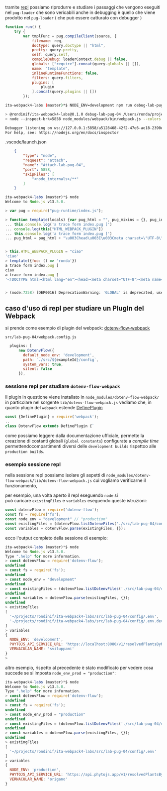 <!-- private/debug-dot-env/pug-loader-template-debug.md -->

tramite [repl]() possiamo
riprodurre e studiare i passaggi che vengono eseguiti nel `pug-loader` 
che sono vericabili anche in debugging
è quello che viene prodotto nel `pug-loader` ( che può essere catturato con debugger )
``` js 
function run() {
    try {
        var tmplFunc = pug.compileClient(source, {
            filename: req,
            doctype: query.doctype || "html",
            pretty: query.pretty,
            self: query.self,
            compileDebug: loaderContext.debug || false,
            globals: ["require"].concat(query.globals || []),
            name: "template",
            inlineRuntimeFunctions: false,
            filters: query.filters,
            plugins: [
                plugin
            ].concat(query.plugins || [])
        });
```

``` bash
ita-webpack4-labs (master)*$ NODE_ENV=development npm run debug-lab-pug-04

> @rondinif/ita-webpack4-labs@0.1.0 debug-lab-pug-04 /Users/ronda/projects/rondinif/ita-webpack4-labs
> node --inspect-brk=5858 node_modules/webpack/bin/webpack.js --colors --config src/lab-pug-04/webpack.config.js --mode=development

Debugger listening on ws://127.0.0.1:5858/a5128468-42f2-47e6-ae18-2390e794263e
For help, see: https://nodejs.org/en/docs/inspector
```
.vscode/launch.json
``` json 
    {
        "type": "node",
        "request": "attach",
        "name": "Attach-lab-pug-04",
        "port": 5858,
        "skipFiles": [
            "<node_internals>/**"
        ]
    }
```


``` js
ita-webpack4-labs (master)*$ node 
Welcome to Node.js v13.5.0.

> var pug = require("pug-runtime/index.js");

> function template(locals) {var pug_html = "", pug_mixins = {}, pug_interp;;var locals_for_with = (locals || {});(function (JSON, Object, console, process) {pug_html = pug_html + "\u003C!DOCTYPE html\u003E\u003Chtml lang=\"en\"\u003E";
... this.console.log('a trace form index.pug [')
... console.log(this["HTML_WEBPACK_PLUGIN"])
... this.console.log('a trace form index.pug ]')
... pug_html = pug_html + "\u003Chead\u003E\u003Cmeta charset=\"UTF-8\"\u003E\u003Cmeta name=\"viewport\" content=\"width=device-width, initial-scale=1.0\"\u003E\u003Cmeta http-equiv=\"X-UA-Compatible\" content=\"ie=edge\"\u003E\u003Ctitle\u003E" + (pug.escape(null == (pug_interp = 'index.pug') ? "" : pug_interp)) + "\u003C\u002Ftitle\u003E\u003C\u002Fhead\u003E\u003Cbody\u003E\u003Ch3\u003Eprocess.env\u003C\u002Fh3\u003E\u003Cdiv class=\"debug\"\u003E" + (null == (pug_interp = JSON.stringify(process.env)) ? "" : pug_interp) + "\u003C\u002Fdiv\u003E\u003Ch3\u003Elocals.foo()\u003C\u002Fh3\u003E\u003Cdiv class=\"debug\"\u003E" + (null == (pug_interp = locals.foo()) ? "" : pug_interp) + "\u003C\u002Fdiv\u003E\u003Ch3\u003Elocals\u003C\u002Fh3\u003E\u003Cdiv class=\"debug\"\u003E" + (null == (pug_interp = JSON.stringify(locals)) ? "" : pug_interp) + "\u003C\u002Fdiv\u003E\u003Ch3\u003Ethis\u003C\u002Fh3\u003E\u003Cdiv class=\"debug\"\u003E" + (null == (pug_interp = JSON.stringify(Object.getOwnPropertyNames(this))) ? "" : pug_interp) + "\u003C\u002Fdiv\u003E\u003Ch3\u003Eglobal\u003C\u002Fh3\u003E\u003Cdiv class=\"debug\"\u003E" + (null == (pug_interp = JSON.stringify(Object.getOwnPropertyNames(this.global))) ? "" : pug_interp) + "\u003C\u002Fdiv\u003E\u003Ch3\u003EHTML_WEBPACK_PLUGIN keys\u003C\u002Fh3\u003E\u003Cdiv class=\"debug\"\u003E" + (null == (pug_interp = JSON.stringify(Object.keys(this.HTML_WEBPACK_PLUGIN))) ? "" : pug_interp) + "\u003C\u002Fdiv\u003E\u003Ch3\u003Ethis.globalThis keys:\u003C\u002Fh3\u003E\u003Cdiv class=\"debug\"\u003E" + (null == (pug_interp = JSON.stringify(Object.keys(this.globalThis))) ? "" : pug_interp) + "\u003C\u002Fdiv\u003E\u003Ch3\u003Eglobal[\"GLOBAL\"]\u003C\u002Fh3\u003E\u003Cdiv class=\"debug\"\u003E" + (null == (pug_interp = JSON.stringify(Object.getOwnPropertyNames(this.global["GLOBAL"]))) ? "" : pug_interp) + "\u003C\u002Fdiv\u003E\u003Ch3\u003Eglobal[\"root\"]\u003C\u002Fh3\u003E\u003Cdiv class=\"debug\"\u003E" + (null == (pug_interp = JSON.stringify(Object.getOwnPropertyNames(this.global["root"]))) ? "" : pug_interp) + "\u003C\u002Fdiv\u003E\u003C\u002Fbody\u003E\u003C\u002Fhtml\u003E";}.call(this,"JSON" in locals_for_with?locals_for_with.JSON:typeof JSON!=="undefined"?JSON:undefined,"Object" in locals_for_with?locals_for_with.Object:typeof Object!=="undefined"?Object:undefined,"console" in locals_for_with?locals_for_with.console:typeof console!=="undefined"?console:undefined,"process" in locals_for_with?locals_for_with.process:typeof process!=="undefined"?process:undefined));;return pug_html;};


> this.HTML_WEBPACK_PLUGIN = "ciao"
'ciao'
> template({foo: () => 'ronda'})
a trace form index.pug [
ciao
a trace form index.pug ]
'<!DOCTYPE html><html lang="en"><head><meta charset="UTF-8"><meta name="viewport" content="width=device-width, initial-scale=1.0"><meta http-equiv="X-UA-Compatible" content="ie=edge"...


> (node:7258) [DEP0016] DeprecationWarning: 'GLOBAL' is deprecated, use 'global'
```

## caso d'uso di repl per studiare un PlugIn del Webpack  
si prende come esempio di plugin del webpack: [dotenv-flow-webpack](https://www.npmjs.com/package/dotenv-flow-webpack)

`src/lab-pug-04/webpack.config.js`
``` js
  plugins: [
      new DotenvFlow({
        default_node_env: 'development',
        path: `./src/${exampleId}/config`,
        system_vars: true,
        silent: false
      }),
```

### sessione repl per studiare `dotenv-flow-webpack`
Il plugin in questione viene installato in `node_modules/dotenv-flow-webpack/` in particolare nel sorgente `lib/dotenv-flow-webpack.js` vediamo che, in quanto plugin del `webpack` estende [DefinePlugin](https://webpack.js.org/plugins/define-plugin/)  
``` js
const {DefinePlugin} = require('webpack');
..
class DotenvFlow extends DefinePlugin {`
```
come possiamo leggere dalla documentazione ufficiale, permette la creazione di costanti globali (`global constants`) configurate a *compile time* permettendocompartimenti diversi delle `development builds` rispettoo alle `production builds`.

### esempio sessione repl  
nella sessione repl possiamo isolare gli aspetti di 
`node_modules/dotenv-flow-webpack/lib/dotenv-flow-webpack.js`
cui vogliamo verificarne il funzionamento, 

per esempio, una volta aperto il repl eseguendo `node` si  
può caricare `existingFiles` e `variables` eseguendo queste istruzioni: 

``` js 
const dotenvFlow = require('dotenv-flow');
const fs = require('fs');
const node_env = "development" // "production"
const existingFiles = (dotenvFlow.listDotenvFiles('./src/lab-pug-04/config', { node_env }).filter(filename => fs.existsSync(filename)))
const variables = dotenvFlow.parse(existingFiles, {});
```

ecco l'output completo della sessione di esempio:
``` js
ita-webpack4-labs (master)*$ node 
Welcome to Node.js v13.5.0.
Type ".help" for more information.
> const dotenvFlow = require('dotenv-flow');
undefined
> const fs = require('fs');
undefined
> const node_env = "development"
undefined
> const existingFiles = (dotenvFlow.listDotenvFiles('./src/lab-pug-04/config', { node_env }).filter(filename => fs.existsSync(filename)))
undefined
> const variables = dotenvFlow.parse(existingFiles, {});
undefined
> existingFiles
[
  '~/projects/rondinif/ita-webpack4-labs/src/lab-pug-04/config/.env',
  '~/projects/rondinif/ita-webpack4-labs/src/lab-pug-04/config/.env.development'
]
> variables
{
  NODE_ENV: 'development',
  PHYTOJS_API_SERVICE_URL: 'https://localhost:8080/v1/resolvedPlantsByName',
  VERNACULAR_NAME: 'sviluppami'
}
> 
```

altro esempio, rispetto al precedente è stato modificato per vedere cosa succede se si imposta `node_env_prod = "production"`: 
``` js
ita-webpack4-labs (master)*$ node 
Welcome to Node.js v13.5.0.
Type ".help" for more information.
> const dotenvFlow = require('dotenv-flow');
undefined
> const fs = require('fs');
undefined
> const node_env_prod = "production"
undefined
> const existingFiles = (dotenvFlow.listDotenvFiles('./src/lab-pug-04/config', { node_env_prod }).filter(filename => fs.existsSync(filename)))
undefined
> const variables = dotenvFlow.parse(existingFiles, {});
undefined
> existingFiles
[
  '~/projects/rondinif/ita-webpack4-labs/src/lab-pug-04/config/.env'
]
> variables
{
  NODE_ENV: 'production',
  PHYTOJS_API_SERVICE_URL: 'https://api.phytojs.app/v1/resolvedPlantsByName',
  VERNACULAR_NAME: 'origano'
}
``` 